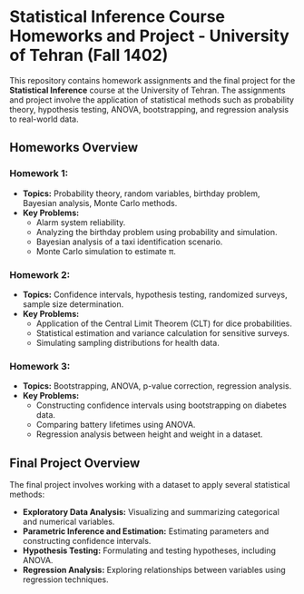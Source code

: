 # Statistical Inference Course Homeworks and Project - University of Tehran (Fall 1402)

This repository contains homework assignments and the final project for the **Statistical Inference** course at the University of Tehran. The assignments and project involve the application of statistical methods such as probability theory, hypothesis testing, ANOVA, bootstrapping, and regression analysis to real-world data.

## Homeworks Overview

### Homework 1:
- **Topics:** Probability theory, random variables, birthday problem, Bayesian analysis, Monte Carlo methods.
- **Key Problems:**
  - Alarm system reliability.
  - Analyzing the birthday problem using probability and simulation.
  - Bayesian analysis of a taxi identification scenario.
  - Monte Carlo simulation to estimate π.

### Homework 2:
- **Topics:** Confidence intervals, hypothesis testing, randomized surveys, sample size determination.
- **Key Problems:**
  - Application of the Central Limit Theorem (CLT) for dice probabilities.
  - Statistical estimation and variance calculation for sensitive surveys.
  - Simulating sampling distributions for health data.

### Homework 3:
- **Topics:** Bootstrapping, ANOVA, p-value correction, regression analysis.
- **Key Problems:**
  - Constructing confidence intervals using bootstrapping on diabetes data.
  - Comparing battery lifetimes using ANOVA.
  - Regression analysis between height and weight in a dataset.

## Final Project Overview
The final project involves working with a dataset to apply several statistical methods:
- **Exploratory Data Analysis:** Visualizing and summarizing categorical and numerical variables.
- **Parametric Inference and Estimation:** Estimating parameters and constructing confidence intervals.
- **Hypothesis Testing:** Formulating and testing hypotheses, including ANOVA.
- **Regression Analysis:** Exploring relationships between variables using regression techniques.
